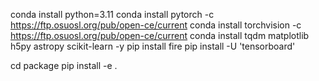 
conda install python=3.11
conda install pytorch -c https://ftp.osuosl.org/pub/open-ce/current
conda install torchvision -c https://ftp.osuosl.org/pub/open-ce/current
conda install tqdm matplotlib h5py astropy scikit-learn -y
pip install fire
pip install -U 'tensorboard'

cd package
pip install -e .

<!-- module load cuda/11.8.0
module avail
conda install conda-forge::datasets

conda install datasets -c https://opence.mit.edu -->
